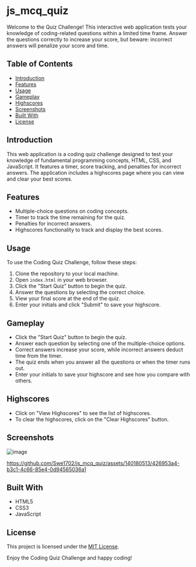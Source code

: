 # js_mcq_quiz

Welcome to the Quiz Challenge! This interactive web application tests your knowledge of coding-related questions within a limited time frame. Answer the questions correctly to increase your score, but beware: incorrect answers will penalize your score and time.

## Table of Contents
- [Introduction](#introduction)
- [Features](#features)
- [Usage](#usage)
- [Gameplay](#gameplay)
- [Highscores](#highscores)
- [Screenshots](#screenshots)
- [Built With](#built-with)
- [License](#license)

## Introduction

This web application is a coding quiz challenge designed to test your knowledge of fundamental programming concepts, HTML, CSS, and JavaScript. It features a timer, score tracking, and penalties for incorrect answers. The application includes a highscores page where you can view and clear your best scores.

## Features

- Multiple-choice questions on coding concepts.
- Timer to track the time remaining for the quiz.
- Penalties for incorrect answers.
- Highscores functionality to track and display the best scores.

## Usage

To use the Coding Quiz Challenge, follow these steps:

1. Clone the repository to your local machine.
2. Open `index.html` in your web browser.
3. Click the "Start Quiz" button to begin the quiz.
4. Answer the questions by selecting the correct choice.
5. View your final score at the end of the quiz.
6. Enter your initials and click "Submit" to save your highscore.

## Gameplay

- Click the "Start Quiz" button to begin the quiz.
- Answer each question by selecting one of the multiple-choice options.
- Correct answers increase your score, while incorrect answers deduct time from the timer.
- The quiz ends when you answer all the questions or when the timer runs out.
- Enter your initials to save your highscore and see how you compare with others.

## Highscores

- Click on "View Highscores" to see the list of highscores.
- To clear the highscores, click on the "Clear Highscores" button.

## Screenshots
![image](https://github.com/Swe1702/js_mcq_quiz/assets/140180513/ecf366c9-2237-4836-813a-490810472bf9)



https://github.com/Swe1702/js_mcq_quiz/assets/140180513/426953a4-b3c1-4c66-85e4-0d94565036a1


## Built With

- HTML5
- CSS3
- JavaScript

## License

This project is licensed under the [MIT License](LICENSE).

Enjoy the Coding Quiz Challenge and happy coding!
